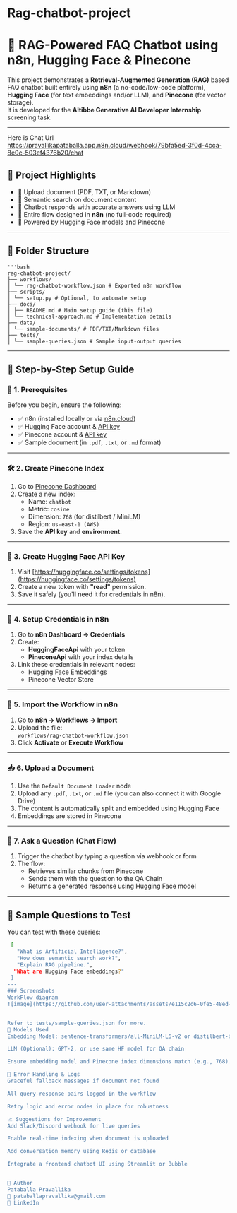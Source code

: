 # Rag-chatbot-project
# 🤖 RAG-Powered FAQ Chatbot using n8n, Hugging Face & Pinecone

This project demonstrates a **Retrieval-Augmented Generation (RAG)** based FAQ chatbot built entirely using **n8n** (a no-code/low-code platform), **Hugging Face** (for text embeddings and/or LLM), and **Pinecone** (for vector storage).  
It is developed for the **Altibbe Generative AI Developer Internship** screening task.

---
Here is Chat Url
https://pravallikapataballa.app.n8n.cloud/webhook/79bfa5ed-3f0d-4cca-8e0c-503ef4376b20/chat

## 📌 Project Highlights

- 📄 Upload document (PDF, TXT, or Markdown)
- 🔎 Semantic search on document content
- 💬 Chatbot responds with accurate answers using LLM
- 🔁 Entire flow designed in **n8n** (no full-code required)
- 🧠 Powered by Hugging Face models and Pinecone

---

## 📁 Folder Structure

    '''bash
    rag-chatbot-project/
    ├── workflows/
    │ └── rag-chatbot-workflow.json # Exported n8n workflow
    ├── scripts/
    │ └── setup.py # Optional, to automate setup
    ├── docs/
    │ ├── README.md # Main setup guide (this file)
    │ └── technical-approach.md # Implementation details
    ├── data/
    │ └── sample-documents/ # PDF/TXT/Markdown files
    ├── tests/
    │ └── sample-queries.json # Sample input-output queries


---

## 🚀 Step-by-Step Setup Guide

### 🧩 1. Prerequisites

Before you begin, ensure the following:

- ✅ n8n (installed locally or via [n8n.cloud](https://n8n.io))
- ✅ Hugging Face account & [API key](https://huggingface.co/settings/tokens)
- ✅ Pinecone account & [API key](https://app.pinecone.io/)
- ✅ Sample document (in `.pdf`, `.txt`, or `.md` format)

---

### 🛠️ 2. Create Pinecone Index

1. Go to [Pinecone Dashboard](https://app.pinecone.io/)
2. Create a new index:
   - Name: `chatbot`
   - Metric: `cosine`
   - Dimension: `768` (for distilbert / MiniLM)
   - Region: `us-east-1 (AWS)`
3. Save the **API key** and **environment**.

---

### 🧠 3. Create Hugging Face API Key

1. Visit [https://huggingface.co/settings/tokens](https://huggingface.co/settings/tokens)
2. Create a new token with **"read"** permission.
3. Save it safely (you'll need it for credentials in n8n).

---

### 🧪 4. Setup Credentials in n8n

1. Go to **n8n Dashboard → Credentials**
2. Create:
   - **HuggingFaceApi** with your token
   - **PineconeApi** with your index details
3. Link these credentials in relevant nodes:
   - Hugging Face Embeddings
   - Pinecone Vector Store

---

### 🧰 5. Import the Workflow in n8n

1. Go to **n8n → Workflows → Import**
2. Upload the file:  
   `workflows/rag-chatbot-workflow.json`
3. Click **Activate** or **Execute Workflow**

---

### 📥 6. Upload a Document

1. Use the `Default Document Loader` node
2. Upload any `.pdf`, `.txt`, or `.md` file (you can also connect it with Google Drive)
3. The content is automatically split and embedded using Hugging Face
4. Embeddings are stored in Pinecone

---

### 💬 7. Ask a Question (Chat Flow)

1. Trigger the chatbot by typing a question via webhook or form
2. The flow:
   - Retrieves similar chunks from Pinecone
   - Sends them with the question to the QA Chain
   - Returns a generated response using Hugging Face model

---

## 📌 Sample Questions to Test

You can test with these queries:

   ```bash
    [
      "What is Artificial Intelligence?",
      "How does semantic search work?",
      "Explain RAG pipeline.",
     "What are Hugging Face embeddings?"
    ]
---
 ### Screenshots
WorkFlow diagram
![image](https://github.com/user-attachments/assets/e115c2d6-0fe5-48ed-9548-bdbc68b20be3)


Refer to tests/sample-queries.json for more.
🧠 Models Used
Embedding Model: sentence-transformers/all-MiniLM-L6-v2 or distilbert-base-nli-mean-tokens

LLM (Optional): GPT-2, or use same HF model for QA chain

Ensure embedding model and Pinecone index dimensions match (e.g., 768).

🧯 Error Handling & Logs
Graceful fallback messages if document not found

All query-response pairs logged in the workflow

Retry logic and error nodes in place for robustness

📈 Suggestions for Improvement
Add Slack/Discord webhook for live queries

Enable real-time indexing when document is uploaded

Add conversation memory using Redis or database

Integrate a frontend chatbot UI using Streamlit or Bubble


👤 Author
Pataballa Pravallika
📧 pataballapravallika@gmail.com
🔗 LinkedIn


